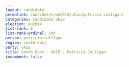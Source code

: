 ```yaml
---
layout: candidate
permalink: candidates/eu2014/ukip/patricia-culligan/
categories: candidate ukip
election: eu2014
list-rank: 6
list-rank-ordinal: 6th
person: patricia-culligan
region: south-east
party: ukip
title: South East - UKIP - Patricia Culligan
incumbent: false
---
```

